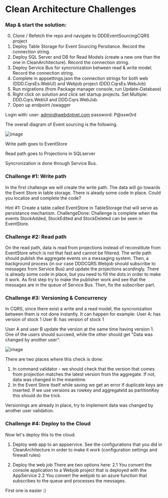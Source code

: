 # Clean Architecture Challenges

### Map & start the solution:
0. Clone / Refetch the repo and navigate to DDDEventSourcingCQRS project
1. Deploy Table Storage for Event Sourcing Persitance. Record the connection string.
2. Deploy SQL Server and DB for Read Models (create a new one than the one in CleanArchitecture). Record the connection string.
3. Deploy Service Bus for syncronization between read & write model. Record the connection string.
4. Complete in appsettings.json the connection strings for both web (DDD.CqrsEs.WebUI) and Webjob project (DDD.CqrsEs.WebJob)
5. Run migrations (from Package manager console, run Update-Database) 
6. Right click on solution and click set startup projects. Set Multiple: DDD.Cqrs.WebUI and DDD.Cqrs.WebJob.
7. Open up endpoint /swagger

Login with:
user: admin@webdotnet.com
password: P@ssw0rd

The overall diagram of Event sourcing is the following.

![image](https://user-images.githubusercontent.com/37452422/228434377-247823ba-0591-4df3-8138-898ccc2f5202.png)

Write path goes to EventStore

Read path goes to Projections in SQLserver

Syncronization is done through Service Bus.

### Challenge #1: Write path
In the first challenge we will create the write path. The data will go towards the Event Store in table storage.
There is aleady some code in place. Could you localize and complete the code?

Hint #1: Create a table called EventStore in TableStorage that will serve as persistance mechanism.
ChallengeDone: Challenge is complete when the events StockAdded, StockEdited and StockDeleted can be seen in EventStore.

### Challenge #2: Read path
On the read path, data is read from projections instead of reconstitute from EventStore which is not that fast and cannot be filtered. 
The write path should publish the aggregate events on a messaging system. Then, a background process (in our case DDDCQRS.Webjob should subscribe to messages from Service Bus) and update the projections acordingly.
There is already some code in place, but you need to fill the dots in order to make it work. As first step try to make the publisher work and see that the messages are in the queue of Service Bus. Then, fix the subscriber part.

### Challenge #3: Versioning & Concurrency
In CQRS, since there exist a write and a read model, the syncronization between them is not done instantly. 
It can happen for example:
User A: has version of stock 1 
User B: has version of stock 1

User A and user B update the version at the same time having version 1.
One of the users should succeed, while the other should get "Data was changed by another user".

![image](https://user-images.githubusercontent.com/37452422/228435273-02659f5f-beb7-4160-9c2e-fa229a06c32c.png)


There are two places where this check is done:
1. In command validator - we should check that the version that comes from projection matches the latest version from the aggregate. If not, data was changed in the meantime.
2. In the Event Store itself while saving we get an error if duplicate keys are inserted. If we use versions as rowkey and aggregateId as partitionKey this should do the trick.

Versionings are already in place, try to implement data was changed by another user validation.

### Challenge #4: Deploy to the Cloud
Now let's deploy this to the cloud.
1. Deploy web app to an appservice. 
See the configurations that you did in CleanArchitecture in order to make it work (configuration settings and firewall rules)

2. Deploy the web job
There are two options here:
2.1 You convert the console application to a Webjob project that is deployed with the AppService 
2.2 You convert the webjob to an azure function that subscribes to the queue and processes the messages.

First one is easier :)




